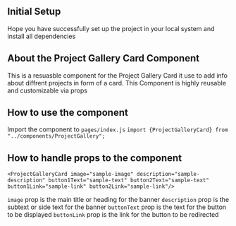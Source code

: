 ## Initial Setup

Hope you have successfully set up the project in your local system and install all dependencies

## About the Project Gallery Card Component

This is a resuasble component for the Project Gallery Card it use to add info about diffrent projects in form of a card. This Component is highly reusable and customizable via props

## How to use the component

Import the component to `pages/index.js`
`import {ProjectGalleryCard} from "../components/ProjectGallery";`

## How to handle props to the component

```
<ProjectGalleryCard image="sample-image" description="sample-description" button1Text="sample-text" button2Text="sample-text" button1Link="sample-link" button2Link="sample-link"/>
```

`image` prop is the main title or heading for the banner
`description` prop is the subtext or side text for the banner
`buttonText` prop is the text for the button to be displayed 
`buttonLink` prop is the link for the button to be redirected